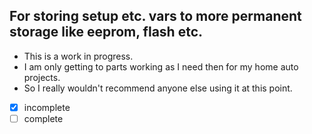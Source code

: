 ## For storing setup etc. vars to more permanent storage like eeprom, flash etc.

* This is a work in progress.
* I am only getting to parts working as I need then for my home auto projects.
* So I really wouldn't recommend anyone else using it at this point.

- [x] incomplete
- [ ] complete